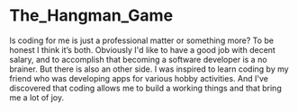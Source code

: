 # The_Hangman_Game

Is coding for me is just a professional matter or something more? To be honest I think it’s both. Obviously I'd like to have a good job with decent salary, and to accomplish that becoming a software developer is a no brainer. But there is also an other side. I was inspired to learn coding by my friend who was developing apps for various hobby activities. And I've discovered that coding allows me to build a working things and that bring me a lot of joy.
